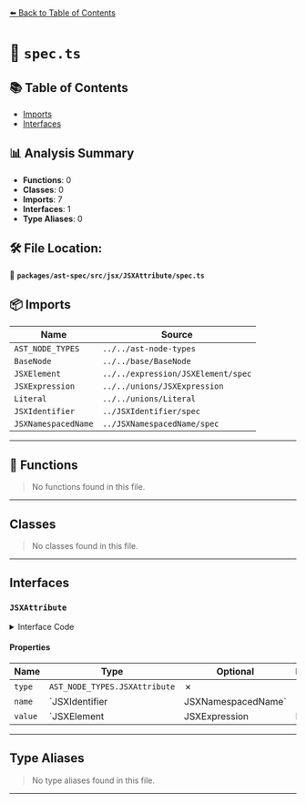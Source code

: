 [⬅️ Back to Table of Contents](../../../../../index.md)

# 📄 `spec.ts`

## 📚 Table of Contents

- [Imports](#imports)
- [Interfaces](#interfaces)

## 📊 Analysis Summary

- **Functions**: 0
- **Classes**: 0
- **Imports**: 7
- **Interfaces**: 1
- **Type Aliases**: 0

## 🛠️ File Location:
📂 **`packages/ast-spec/src/jsx/JSXAttribute/spec.ts`**

## 📦 Imports

| Name | Source |
|------|--------|
| `AST_NODE_TYPES` | `../../ast-node-types` |
| `BaseNode` | `../../base/BaseNode` |
| `JSXElement` | `../../expression/JSXElement/spec` |
| `JSXExpression` | `../../unions/JSXExpression` |
| `Literal` | `../../unions/Literal` |
| `JSXIdentifier` | `../JSXIdentifier/spec` |
| `JSXNamespacedName` | `../JSXNamespacedName/spec` |


---

## 🔧 Functions

> No functions found in this file.


---

## Classes

> No classes found in this file.


---

## Interfaces

### `JSXAttribute`

<details><summary>Interface Code</summary>

```ts
export interface JSXAttribute extends BaseNode {
  type: AST_NODE_TYPES.JSXAttribute;
  name: JSXIdentifier | JSXNamespacedName;
  value: JSXElement | JSXExpression | Literal | null;
}
```
</details>

#### Properties

| Name | Type | Optional | Description |
|------|------|----------|-------------|
| `type` | `AST_NODE_TYPES.JSXAttribute` | ✗ |  |
| `name` | `JSXIdentifier | JSXNamespacedName` | ✗ |  |
| `value` | `JSXElement | JSXExpression | Literal | null` | ✗ |  |


---

## Type Aliases

> No type aliases found in this file.


---
